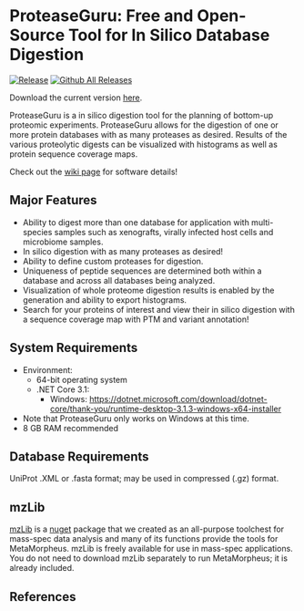 # ProteaseGuru: Free and Open-Source Tool for In Silico Database Digestion

[![Release](https://img.shields.io/github/v/release/smith-chem-wisc/ProteaseGuru)](https://github.com/smith-chem-wisc/ProteaseGuru/releases/latest)
[![Github All Releases](https://img.shields.io/github/downloads/smith-chem-wisc/ProteaseGuru/total.svg)](https://github.com/smith-chem-wisc/ProteaseGuru/releases)

Download the current version [here](https://github.com/smith-chem-wisc/ProteaseGuru/releases/latest).

ProteaseGuru is a in silico digestion tool for the planning of bottom-up proteomic experiments. ProteaseGuru allows for the digestion of one or more protein
databases with as many proteases as desired. Results of the various proteolytic digests can be visualized with histograms as well as protein sequence coverage maps.

Check out the [wiki page](https://github.com/smith-chem-wisc/ProteaseGuru/wiki) for software details!

## Major Features
* Ability to digest more than one database for application with multi-species samples such as xenografts, virally infected host cells and microbiome samples.
* In silico digestion with as many proteases as desired!
* Ability to define custom proteases for digestion.
* Uniqueness of peptide sequences are determined both within a database and across all databases being analyzed.
* Visualization of whole proteome digestion results is enabled by the generation and ability to export histograms.
* Search for your proteins of interest and view their in silico digestion with a sequence coverage map with PTM and variant annotation!

## System Requirements

* Environment:
  * 64-bit operating system
  * .NET Core 3.1:
     * Windows: https://dotnet.microsoft.com/download/dotnet-core/thank-you/runtime-desktop-3.1.3-windows-x64-installer
* Note that ProteaseGuru only works on Windows at this time.
* 8 GB RAM recommended

## Database Requirements

UniProt .XML or .fasta format; may be used in compressed (.gz) format.

## mzLib


[mzLib](https://github.com/smith-chem-wisc/mzLib) is a [nuget](https://www.nuget.org/packages/mzLib/) package that we created as an all-purpose toolchest for mass-spec data 
analysis and many of its functions provide the tools for MetaMorpheus. mzLib is freely available for use in mass-spec applications. You do not need to download mzLib separately
to run MetaMorpheus; it is already included.

## References
